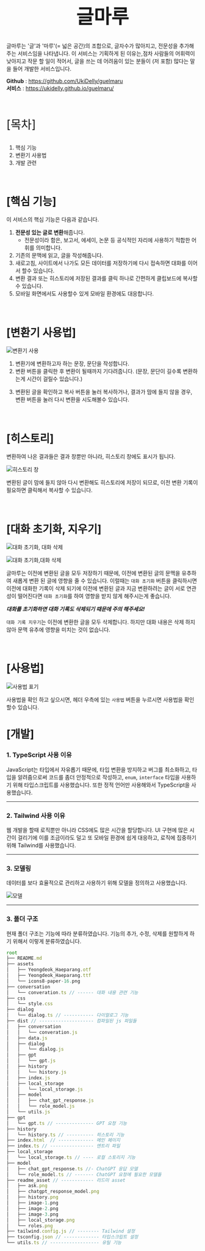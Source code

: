 <h1 style="display: flex; justify-content: center; font-size: 50px"> 글마루 </h1>

글마루는 '글'과 '마루'(= 넓은 공간)의 조합으로, 글자수가 많아지고, 전문성을 추가해주는 서비스임을 나타냅니다.
이 서비스는 기획하게 된 이유는,점차 사람들의 어휘력이 낮아지고 작문 할 일이 적어서, 글을 쓰는 데 어려움이 있는 분들이 (저 포함) 많다는 말을 들어 개발한 서비스입니다.

**Github** : https://github.com/UkiDelly/guelmaru <br>
**서비스** : https://ukidelly.github.io/guelmaru/

<br>

<p style="font-size: 30px"> [목차] </p>

1. 핵심 기능
2. 변환기 사용법
3. 개발 관련

<br>

# [핵심 기능]

이 서비스의 핵심 기능은 다음과 같습니다.

1. **전문성 있는 글로 변환**해줍니다.
   - 전문성이라 함은, 보고서, 에세이, 논문 등 공식적인 자리에 사용하기 적합한 어휘를 의미합니다.
2. 기존의 문맥에 읽고, 글을 작성해줍니다.
3. 새로고침, 사이트에서 나가도 모든 데이터를 저장하기에 다시 접속하면 대화를 이어서 할수 있습니다.
4. 변환 결과 또는 히스토리에 저장된 결과를 클릭 하나로 간편하게 클립보드에 복사할 수 있습니다.
5. 모바일 화면에서도 사용할수 있게 모바일 환경에도 대응합니다.

<br>

# [변환기 사용법]

![변환기 사용](/readme_asset/using.gif)

1. 변환기에 변환하고자 하는 문장, 문단을 작성합니다.
2. 변환 버튼을 클릭한 후 변환이 될때까지 기다려줍니다. (문장, 문단이 길수록 변환하는게 시간이 걸릴수 있습니다.)

<!-- ![변환 후](readme_asset/image-1.png) -->

3. 변환된 글을 확인하고 복사 버튼을 눌러 복사하거나, 결과가 맘에 들지 않을 경우, 변환 버튼을 눌러 다시 변환을 시도해볼수 있습니다.

<br>

# [히스토리]

변환하여 나온 결과들은 결과 창뿐만 아니라, 히스토리 창에도 표시가 됩니다.

![히스토리 창](readme_asset/image-2.png)

변환된 글이 맘에 들지 않아 다시 변환해도 히스토리에 저장이 되므로, 이전 변환 기록이 필요하면 클릭해서 복사할 수 있습니다.

<br>

# [대화 초기화, 지우기]

![대화 초기화, 대화 삭제](readme_asset/new_conversation.gif)

![대화 초기화,대화 삭제](readme_asset/image-3.png)

글마루는 이전에 변환된 글을 모두 저장하기 때문에, 이전에 변환된 글의 문맥을 유추하여 새롭게 변환 된 글에 영향을 줄 수 있습니다. 이럴때는 `대화 초기화` 버튼을 클릭하시면 이전에 대화한 기록이 삭제 되기에 이전에 변환된 글과 지금 변환하려는 글이 서로 연관성이 떨어진다면 `대화 초기화`를 하여 영향을 받지 않게 해주시는게 좋습니다.

_**대화를 초기화하면 대화 기록도 삭제되기 때문에 주의 해주세요!**_

`대화 기록 지우기`는 이전에 변환한 글을 모두 삭제합니다. 하지만 대화 내용은 삭제 하지 않아 문맥 유추에 영향을 미치는 것이 없습니다.

<br>

# [사용법]

![사용법 표기](readme_asset/how_to_use.png)

사용법을 확인 하고 싶으시면, 헤더 우측에 있는 `사용법` 버튼을 누르시면 사용법을 확인할수 있습니다.

# [개발]

### 1. TypeScript 사용 이유

JavaScript는 타입에서 자유롭기 때문에, 타입 변환을 방지하고 버그를 최소화하고, 타입을 알려줌으로써 코드를 좀더 안정적으로 작성하고, `enum`, `interface` 타입을 사용하기 위해 타입스크립트를 사용했습니다.
또한 정적 언어만 사용해와서 TypeScript을 사용했습니다.

---

### 2. Tailwind 사용 이유

웹 개발을 할때 로직뿐만 아니라 CSS에도 많은 시간을 할당합니다. UI 구현에 많은 시간이 걸리기에 이를 조금이라도 덜고 또 모바일 환경에 쉽게 대응하고, 로직에 집중하기 위해 Tailwind를 사용했습니다.

---

### 3. 모델링

데이터를 보다 효율적으로 관리하고 사용하기 위해 모델을 정의하고 사용했습니다.

![모델](/readme_asset/‎models.‎001.png)

---

### 3. 폴더 구조

현재 폴더 구조는 기능에 따라 분류하였습니다.
기능의 추가, 수정, 삭제를 원할하게 하기 위해서 이렇게 분류하였습니다.

```typescript
root
├── README.md
├── assets
│   ├── Yeongdeok_Haeparang.otf
│   ├── Yeongdeok_Haeparang.ttf
│   └── icons8-paper-16.png
├── conversation
│   └── converation.ts // ------ 대화 내용 관련 기능
├── css
│   └── style.css
├── dialog
│   └── dialog.ts // ----------- 다이얼로그 기능
├── dist // -------------------- 컴파일된 js 파일들
│   ├── conversation
│   │   └── converation.js
│   ├── data.js
│   ├── dialog
│   │   └── dialog.js
│   ├── gpt
│   │   └── gpt.js
│   ├── history
│   │   └── history.js
│   ├── index.js
│   ├── local_storage
│   │   └── local_storage.js
│   ├── model
│   │   ├── chat_gpt_response.js
│   │   └── role_model.js
│   └── utils.js
├── gpt
│   └── gpt.ts // -------------- GPT 요청 기능
├── history
│   └── history.ts // ---------- 히스토리 기능
├── index.html  // ------------- 메인 페이지
├── index.ts // ---------------- 엔트리 파일
├── local_storage
│   └── local_storage.ts // ---- 로컬 스토리지 기능
├── model
│   ├── chat_gpt_response.ts //- ChatGPT 응답 모델
│   └── role_model.ts // ------- ChatGPT 요청에 필요한 모델들
├── readme_asset // ------------ 리드미 asset
│   ├── ask.png
│   ├── chatgpt_response_model.png
│   ├── history.png
│   ├── image-1.png
│   ├── image-2.png
│   ├── image-3.png
│   ├── local_storage.png
│   └── roles.png
├── tailwind.config.js // -------- Tailwind 설정
├── tsconfig.json // ------------- 타입스크립트 설정
└── utils.ts // ------------------ 유틸 기능
```
